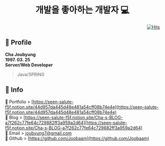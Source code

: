 <div align=center>
    <h1> 개발을 좋아하는 개발자 💻</h1> 
</div>

<div align=right>
    
[![Hits](https://hits.seeyoufarm.com/api/count/incr/badge.svg?url=https%3A%2F%2Fgithub.com%2FJoobaam%2FAbout-Me&count_bg=%2300D0FF&title_bg=%23555555&icon=&icon_color=%23E7E7E7&title=hits&edge_flat=false)](https://hits.seeyoufarm.com)
    
</div>

## 👨 Profile

**Cha Joubyung** <br>
**1997. 03. 25** <br>
**Server/Web Developer**
>Java/SPRING

## 🔔 Info
🔹 Portfolio > [https://seen-salute-f5f.notion.site/44d957da445d48e481a54cff08b74e4e](https://seen-salute-f5f.notion.site/44d957da445d48e481a54cff08b74e4e) <br>
🔹 Blog > [https://seen-salute-f5f.notion.site/Cha-s-BLOG-a7f262c77fe64c729882ff3a959a2d64](https://seen-salute-f5f.notion.site/Cha-s-BLOG-a7f262c77fe64c729882ff3a959a2d64) <br>
🔹 Email > [joubyung7@gmail.com](joubyung7@gmail.com) <br>
🔹 Github > [https://github.com/Joobaam](https://github.com/Joobaam) <br>
